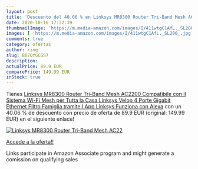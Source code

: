 ```yaml
---
layout: post
title: 'Descuento del 40.06 % en Linksys MR8300 Router Tri-Band Mesh AC22'
date: 2020-10-16 17:32:39
thumbnailImage: 'https://m.media-amazon.com/images/I/411wtgC1AfL._SL200_.jpg'
images: [ 'https://m.media-amazon.com/images/I/411wtgC1AfL._SL200_.jpg' ]
comments: true
category: ofertas
author: ring
slug: B07QYGCGS7
description:
actualPrice: 89.9 EUR
comparePrice: 149.99 EUR
inStock: true
---
```


Tienes [Linksys MR8300 Router Tri-Band Mesh AC2200  Compatibile con il Sistema Wi-Fi Mesh per Tutta la Casa Linksys Velop  4 Porte Gigabit Ethernet  Filtro Famiglia tramite l App Linksys  Funziona con Alexa](https://www.amazon.it/dp/B07QYGCGS7/?tag=tolees00-21) con un 40.06 % de descuento con precio de oferta de 89.9 EUR (original: 149.99 EUR) en el siguiente enlace!

[![Linksys MR8300 Router Tri-Band Mesh AC22](https://m.media-amazon.com/images/I/411wtgC1AfL._SL200_.jpg)](https://www.amazon.it/dp/B07QYGCGS7/?tag=tolees00-21)

[Accede a la oferta!!](https://www.amazon.it/dp/B07QYGCGS7/?tag=tolees00-21)

Links participate in Amazon Associate program and might generate a comission on qualifying sales


